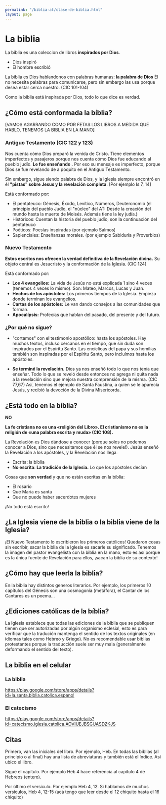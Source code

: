 ```yaml
---
permalink: "/biblia-at/clase-de-biblia.html"
layout: page
---
```


# La biblia

La biblia es una coleccion de libros **inspirados por Dios**.

- Dios inspiró
- El hombre escribió

La biblia es Dios hablandonos con palabras humanas: **la palabra de Dios** Él no necesita palabras para comunicarse, pero sin embargo las usa porque desea estar cerca nuestro. (CIC 101-104)

Como la biblia está inspirada por Dios, todo lo que dice es verdad.

## ¿Cómo está conformada la bíblia?


[VAMOS AGARRANDO COMO POR FETAS LOS LIBROS A MEDIDA QUE HABLO, TENEMOS LA BIBLIA EN LA MANO]


### Antiguo Testamento (CIC 122 y 123) 

Nos cuenta cómo Dios preparó la venida de Cristo. Tiene elementos imperfectos y pasajeros porque nos cuenta cómo Dios fue educando al pueblo judío. **Le fue enseñando** . Por eso su mensaje es imperfecto, porque Dios se fue revelando de a poquito en el Antiguo Testamento.

Sin embargo, sigue siendo palabra de Dios, y la Iglesia siempre encontró en él **"pistas" sobre Jesus y la revelación completa**. [Por ejemplo Is 7, 14]


Está conformado por:

- El pentateuco: Génesis, Éxodo, Levítico, Números, Deuteronomio (el principio del pueblo Judío, el "núcleo" del AT: Desde la creación del mundo hasta la muerte de Moisés. Además tiene la ley judía.)
- Históricos: Cuentan la historia del pueblo judío, son la continuación del pentateuco
- Poéticos: Poesías inspiradas (por ejemplo Salmos)
- Sapienciales: Enseñanzas morales. (por ejemplo Sabiduría y Proverbios)

### Nuevo Testamento 

**Estos escritos nos ofrecen la verdad definitiva de la Revelación divina.** Su objeto central es Jesucristo y la conformación de la Iglesia. (CIC 124)

Está conformado por:

- **Los 4 evangelios:** La vida de Jesús no está explicada 1 sino 4 veces (tenemos 4 veces lo mismo). Son: Mateo, Marcos, Lucas y Juan.
- **Hechos de los apóstoles:** Los primeros tiempos de la Iglesia. Empieza donde terminan los evangelios.
- **Cartas de los apóstoles:** Le van dando consejos a las comunidades que forman.
- **Apocalípsis:** Profecías que hablan del pasado, del presente y del futuro.

### ¿Por qué no sigue?

- "cortamos" con el testimonio apostólico: hasta los apóstoles. Hay muchos textos, incluso cercanos en el tiempo, que sin duda son inspirados por el Espíritu Santo. Las encíclicas del papa y sus homilías también son inspiradas por el Espíritu Santo, pero incluímos hasta los apóstoles.

- **Se terminó la revelación.** Dios ya nos enseñó todo lo que nos tenía que enseñar. Todo lo que se reveló desde entonces no agrega ni quita nada a la revelación sino que mejora nuestra comprensión de la misma. (CIC 77,67) Así, tenemos el ejemplo de Santa Faustina, a quien se le aparecía Jesús, y recibió la devoción de la Divina Misericorda.

## ¿Está todo en la bíblia?

**NO** 

**La fe cristiana no es una «religión del Libro». El cristianismo no es la religión de «una palabra escrita y muda» (CIC 108).**

La Revelación es Dios dándose a conocer (porque solos no podemos conocer a Dios, sino que necesitamos que él se nos revele!). Jesús enseñó la Revelación a los apóstoles, y la Revelación nos llega:

- Escrita: la biblia
- **No escrita: La tradición de la Iglesia.** Lo que los apóstoles decían

Cosas que **son verdad** y que no están escritas en la bíblia:

- El rosario
- Que María es santa
- Que no puede haber sacerdotes mujeres

¡No todo está escrito!

## ¿La Iglesia viene de la biblia o la biblia viene de la Iglesia?

¡El Nuevo Testamento lo escribieron los primeros católicos! Quedaron cosas sin escribir, sacar la biblia de la Iglesia es sacarle su significado. Tenemos la imagen del pastor evangelista con la biblia en la mano, esto es así porque es la única fuente de Revelación para ellos, ¡sacan la biblia de su contexto!


## ¿Cómo hay que leerla la biblia?

En la biblia hay distintos generos literarios. Por ejemplo, los primeros 10 capítulos del Génesis son una cosmogonía (metáfora), el Cantar de los Cantares es un poema...

## ¿Ediciones católicas de la bíblia?

La Iglesia establece que todas las ediciones de la bíblia que se publiquen tienen que ser autorizadas por algún organismo eclesial, esto es para verificar que la tradución mantenga el sentido de los textos originales (en idiomas tales como Hebreo y Griego). No es recomendable usar biblias protestantes porque la traducción suele ser muy mala (generalmente deformando el sentido del texto).

## La biblia en el celular

### La biblia
https://play.google.com/store/apps/details?id=la.santa.biblia.catolica.espanol

### El catecismo
https://play.google.com/store/apps/details?id=catecismo.iglesia.catolica.AOVIUEJBSGUASDZKJS

## Citas

Primero, van las iniciales del libro. Por ejemplo, Heb.
En todas las biblias (al principio o al final) hay una lista de abreviaturas y también está el índice. Así ubico el libro.

Sigue el capítulo. Por ejemplo Heb 4 hace referencia al capítulo 4 de Hebreos (entero).

Por último el versículo. Por ejemplo Heb 4, 12.
Si hablamos de muchos versículos, Heb 4, 12-15 (acá tengo que leer desde el 12 chiquito hasta el 16 chiquito)